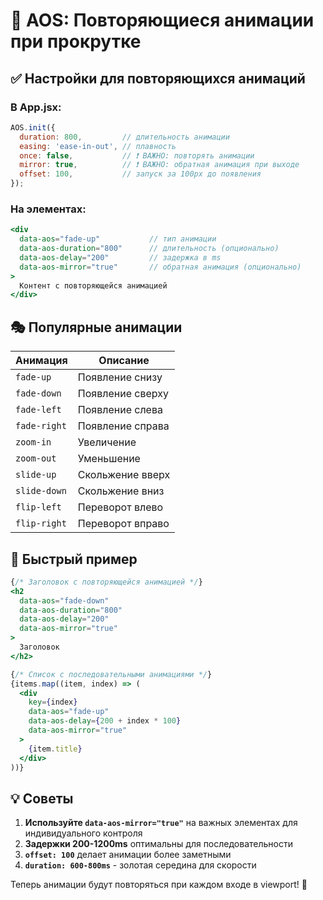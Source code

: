 # 🔄 AOS: Повторяющиеся анимации при прокрутке

## ✅ Настройки для повторяющихся анимаций

### В App.jsx:
```jsx
AOS.init({
  duration: 800,         // длительность анимации  
  easing: 'ease-in-out', // плавность
  once: false,           // ❗ ВАЖНО: повторять анимации
  mirror: true,          // ❗ ВАЖНО: обратная анимация при выходе
  offset: 100,           // запуск за 100px до появления
});
```

### На элементах:
```jsx
<div 
  data-aos="fade-up"           // тип анимации
  data-aos-duration="800"      // длительность (опционально)
  data-aos-delay="200"         // задержка в ms
  data-aos-mirror="true"       // обратная анимация (опционально)
>
  Контент с повторяющейся анимацией
</div>
```

## 🎭 Популярные анимации

| Анимация | Описание |
|----------|----------|
| `fade-up` | Появление снизу |
| `fade-down` | Появление сверху | 
| `fade-left` | Появление слева |
| `fade-right` | Появление справа |
| `zoom-in` | Увеличение |
| `zoom-out` | Уменьшение |
| `slide-up` | Скольжение вверх |
| `slide-down` | Скольжение вниз |
| `flip-left` | Переворот влево |
| `flip-right` | Переворот вправо |

## 🚀 Быстрый пример

```jsx
{/* Заголовок с повторяющейся анимацией */}
<h2 
  data-aos="fade-down"
  data-aos-duration="800"
  data-aos-delay="200"
  data-aos-mirror="true"
>
  Заголовок
</h2>

{/* Список с последовательными анимациями */}
{items.map((item, index) => (
  <div
    key={index}
    data-aos="fade-up"
    data-aos-delay={200 + index * 100}
    data-aos-mirror="true"
  >
    {item.title}
  </div>
))}
```

## 💡 Советы

1. **Используйте `data-aos-mirror="true"`** на важных элементах для индивидуального контроля
2. **Задержки 200-1200ms** оптимальны для последовательности
3. **`offset: 100`** делает анимации более заметными
4. **`duration: 600-800ms`** - золотая середина для скорости

Теперь анимации будут повторяться при каждом входе в viewport! 🎉